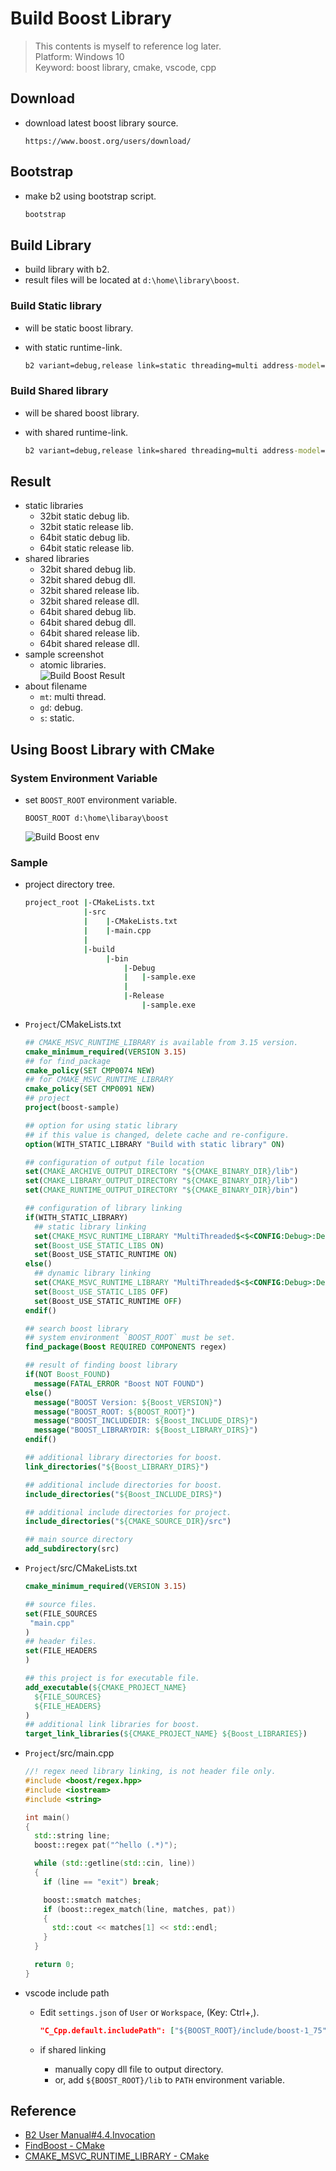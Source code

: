 # Build Boost Library

> This contents is myself to reference log later.  
> Platform: Windows 10  
> Keyword: boost library, cmake, vscode, cpp  

## Download

- download latest boost library source.

  ```url
  https://www.boost.org/users/download/
  ```

## Bootstrap

- make b2 using bootstrap script.

  ```cmd
  bootstrap
  ```

## Build Library

- build library with b2.
- result files will be located at `d:\home\library\boost`.

### Build Static library

- will be static boost library.
- with static runtime-link.

  ```cmd
  b2 variant=debug,release link=static threading=multi address-model=32,64 runtime-link=static -j 16 --prefix=d:\home\library\boost install
  ```

### Build Shared library

- will be shared boost library.
- with shared runtime-link.

  ```cmd
  b2 variant=debug,release link=shared threading=multi address-model=32,64 runtime-link=shared -j 16 --prefix=d:\home\library\boost install
  ```

## Result

- static libraries
  - 32bit static debug lib.
  - 32bit static release lib.
  - 64bit static debug lib.
  - 64bit static release lib.
- shared libraries
  - 32bit shared debug lib.
  - 32bit shared debug dll.
  - 32bit shared release lib.
  - 32bit shared release dll.
  - 64bit shared debug lib.
  - 64bit shared debug dll.
  - 64bit shared release lib.
  - 64bit shared release dll.
- sample screenshot
  - atomic libraries.  
    ![Build Boost Result](img/build.boost.result.png)
- about filename
  - `mt`: multi thread.
  - `gd`: debug.
  - `s`: static.

## Using Boost Library with CMake

### System Environment Variable

- set `BOOST_ROOT` environment variable.

  ```env
  BOOST_ROOT d:\home\libaray\boost
  ```

  ![Build Boost env](img/build.boost.env.png)

### Sample

- project directory tree.

  ```cmd
  project_root |-CMakeLists.txt
               |-src
               |    |-CMakeLists.txt
               |    |-main.cpp
               |
               |-build
                    |-bin
                        |-Debug
                        |   |-sample.exe
                        |
                        |-Release
                            |-sample.exe
  ```

- `Project`/CMakeLists.txt

  ```cmake
  ## CMAKE_MSVC_RUNTIME_LIBRARY is available from 3.15 version.
  cmake_minimum_required(VERSION 3.15)
  ## for find_package
  cmake_policy(SET CMP0074 NEW)
  ## for CMAKE_MSVC_RUNTIME_LIBRARY
  cmake_policy(SET CMP0091 NEW)
  ## project
  project(boost-sample)

  ## option for using static library
  ## if this value is changed, delete cache and re-configure.
  option(WITH_STATIC_LIBRARY "Build with static library" ON)

  ## configuration of output file location
  set(CMAKE_ARCHIVE_OUTPUT_DIRECTORY "${CMAKE_BINARY_DIR}/lib")
  set(CMAKE_LIBRARY_OUTPUT_DIRECTORY "${CMAKE_BINARY_DIR}/lib")
  set(CMAKE_RUNTIME_OUTPUT_DIRECTORY "${CMAKE_BINARY_DIR}/bin")

  ## configuration of library linking
  if(WITH_STATIC_LIBRARY)
    ## static library linking
    set(CMAKE_MSVC_RUNTIME_LIBRARY "MultiThreaded$<$<CONFIG:Debug>:Debug>")
    set(Boost_USE_STATIC_LIBS ON)
    set(Boost_USE_STATIC_RUNTIME ON)
  else()
    ## dynamic library linking
    set(CMAKE_MSVC_RUNTIME_LIBRARY "MultiThreaded$<$<CONFIG:Debug>:Debug>DLL")
    set(Boost_USE_STATIC_LIBS OFF)
    set(Boost_USE_STATIC_RUNTIME OFF)
  endif()

  ## search boost library
  ## system environment `BOOST_ROOT` must be set.
  find_package(Boost REQUIRED COMPONENTS regex)

  ## result of finding boost library 
  if(NOT Boost_FOUND)
    message(FATAL_ERROR "Boost NOT FOUND")
  else()
    message("BOOST Version: ${Boost_VERSION}")
    message("BOOST_ROOT: ${BOOST_ROOT}")
    message("BOOST_INCLUDEDIR: ${Boost_INCLUDE_DIRS}")
    message("BOOST_LIBRARYDIR: ${Boost_LIBRARY_DIRS}")
  endif()

  ## additional library directories for boost.
  link_directories("${Boost_LIBRARY_DIRS}")

  ## additional include directories for boost.
  include_directories("${Boost_INCLUDE_DIRS}")

  ## additional include directories for project.
  include_directories("${CMAKE_SOURCE_DIR}/src")

  ## main source directory
  add_subdirectory(src)
  ```

- `Project`/src/CMakeLists.txt

  ```cmake
  cmake_minimum_required(VERSION 3.15)

  ## source files.
  set(FILE_SOURCES
   "main.cpp"
  )
  ## header files.
  set(FILE_HEADERS
  )

  ## this project is for executable file.
  add_executable(${CMAKE_PROJECT_NAME}
    ${FILE_SOURCES}
    ${FILE_HEADERS}
  )
  ## additional link libraries for boost.
  target_link_libraries(${CMAKE_PROJECT_NAME} ${Boost_LIBRARIES})
  ```

- `Project`/src/main.cpp

  ```cpp
  //! regex need library linking, is not header file only.
  #include <boost/regex.hpp> 
  #include <iostream>
  #include <string>

  int main()
  {
    std::string line;
    boost::regex pat("^hello (.*)");

    while (std::getline(std::cin, line))
    {
      if (line == "exit") break;

      boost::smatch matches;
      if (boost::regex_match(line, matches, pat))
      {
        std::cout << matches[1] << std::endl;
      }
    }

    return 0;
  }
  ```

- vscode include path
  - Edit `settings.json` of `User` or `Workspace`, (Key: Ctrl+,).

    ```json
    "C_Cpp.default.includePath": ["${BOOST_ROOT}/include/boost-1_75"]
    ```

  - if shared linking
    - manually copy dll file to output directory.
    - or, add `${BOOST_ROOT}/lib` to `PATH` environment variable.

## Reference

- [B2 User Manual#4.4.Invocation](https://boostorg.github.io/build/manual/develop/index.html#bbv2.overview.invocation)
- [FindBoost - CMake](https://cmake.org/cmake/help/latest/module/FindBoost.html)
- [CMAKE_MSVC_RUNTIME_LIBRARY - CMake](https://cmake.org/cmake/help/latest/variable/CMAKE_MSVC_RUNTIME_LIBRARY.html)

